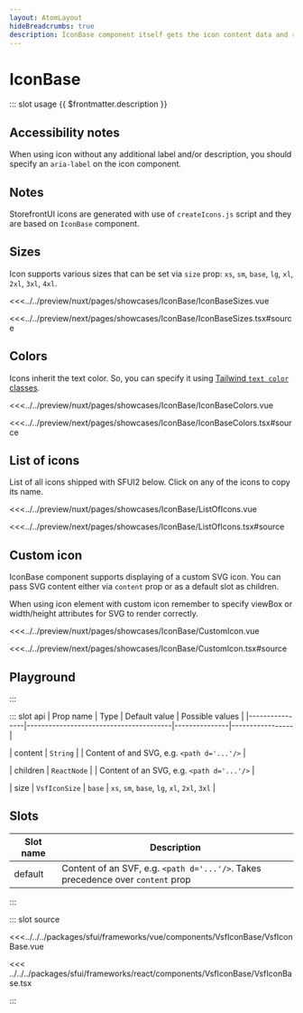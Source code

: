```yaml
---
layout: AtomLayout
hideBreadcrumbs: true
description: IconBase component itself gets the icon content data and render it with properly specified `viewBox`, `size`.
---
```


# IconBase

::: slot usage
{{ $frontmatter.description }}

## Accessibility notes

When using icon without any additional label and/or description, you should specify an `aria-label` on the icon component.

## Notes

StorefrontUI icons are generated with use of `createIcons.js` script and they are based on `IconBase` component.

## Sizes

Icon supports various sizes that can be set via `size` prop: `xs`, `sm`, `base`, `lg`, `xl`, `2xl`, `3xl`, `4xl`.

<Showcase showcase-name="IconBase/IconBaseSizes" style="min-height:300px">

<!-- vue -->
<<<../../preview/nuxt/pages/showcases/IconBase/IconBaseSizes.vue
<!-- end vue -->
<!-- react -->
<<<../../preview/next/pages/showcases/IconBase/IconBaseSizes.tsx#source
<!-- end react -->

</Showcase>

## Colors

Icons inherit the text color. So, you can specify it using [Tailwind `text color` classes](https://tailwindcss.com/docs/text-color).

<Showcase showcase-name="IconBase/IconBaseColors">

<!-- vue -->
<<<../../preview/nuxt/pages/showcases/IconBase/IconBaseColors.vue
<!-- end vue -->
<!-- react -->
<<<../../preview/next/pages/showcases/IconBase/IconBaseColors.tsx#source
<!-- end react -->

</Showcase>

## List of icons

List of all icons shipped with SFUI2 below. Click on any of the icons to copy its name.

<Showcase showcase-name="IconBase/ListOfIcons"  allow="clipboard-write">

<!-- vue -->
<<<../../preview/nuxt/pages/showcases/IconBase/ListOfIcons.vue
<!-- end vue -->
<!-- react -->
<<<../../preview/next/pages/showcases/IconBase/ListOfIcons.tsx#source
<!-- end react -->

</Showcase>

## Custom icon

IconBase component supports displaying of a custom SVG icon. You can pass SVG content <!-- vue -->either via `content` prop or as a default slot<!-- end vue --> <!-- react -->as children<!-- end react -->.

When using icon element with custom icon remember to specify viewBox or width/height attributes for SVG to render correctly.

<Showcase showcase-name="IconBase/CustomIcon">

<!-- vue -->
<<<../../preview/nuxt/pages/showcases/IconBase/CustomIcon.vue
<!-- end vue -->
<!-- react -->
<<<../../preview/next/pages/showcases/IconBase/CustomIcon.tsx#source
<!-- end react -->

</Showcase>

## Playground

<Generate style="height: 380px" />
:::

::: slot api
| Prop name      | Type                                   | Default value | Possible values |
|----------------|----------------------------------------|---------------|-----------------|
<!-- vue -->
| content               | `String` |  |      Content of and SVG, e.g. `<path d='...'/>`           |
<!-- end vue -->
<!-- react -->
| children               | `ReactNode` |  |       Content of an SVG, e.g. `<path d='...'/>`        |
<!-- end react -->
| size                  | `VsfIconSize`                          | `base`        | `xs`, `sm`, `base`, `lg`, `xl`, `2xl`, `3xl` |
<!-- vue -->

## Slots

| Slot name | Description                                                                     |
| --------- | ------------------------------------------------------------------------------- |
| default   | Content of an SVF, e.g. `<path d='...'/>`. Takes precedence over `content` prop |
<!-- end vue -->
:::

::: slot source
<SourceCode>
<!-- vue -->
<<<../../../packages/sfui/frameworks/vue/components/VsfIconBase/VsfIconBase.vue
<!-- end vue -->
<!-- react -->
<<< ../../../packages/sfui/frameworks/react/components/VsfIconBase/VsfIconBase.tsx
<!-- end react -->
</SourceCode>
:::
